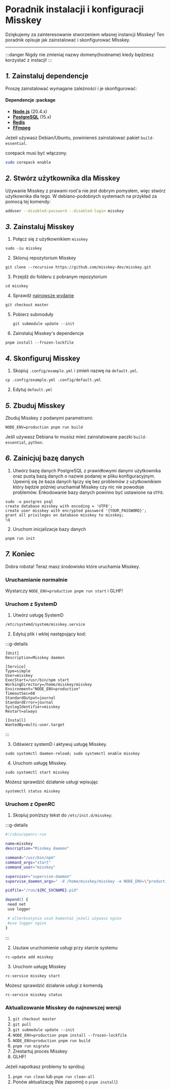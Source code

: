 Poradnik instalacji i konfiguracji Misskey
================================================================

Dziękujemy za zainteresowanie stworzeniem własnej instancji Misskey!
Ten poradnik opisuje jak zainstalować i skonfigurować MIsskey.

----------------------------------------------------------------

:::danger
Nigdy nie zmieniaj nazwy domeny(hostname) kiedy będziesz korzystać z instacji!
:::

*1.* Zainstaluj dependencje
----------------------------------------------------------------

Proszę zainstalować wymagane zależności i je skonfigurować:

#### Dependencje :package

* **[Node.js](https://nodejs.org/en/)** (20.4.x)
* **[PostgreSQL](https://www.postgresql.org/)** (15.x)
* **[Redis](https://redis.io/)**
* **[FFmpeg](https://www.ffmpeg.org/)**

Jeżeli używasz Debian/Ubuntu, powinieneś zainstalować pakiet `build-essential`.

corepack musi być włączony.

```sh
sudo corepack enable
```

*2.* Stwórz użytkownika dla Misskey
----------------------------------------------------------------

Używanie Misskey z prawami root'a nie jest dobrym pomysłem, więc stwórz użytkownika dla tego.
W debiano-podobnych systemach na przykład za pomocą tej komendy:

```sh
adduser --disabled-password --disabled-login misskey
```

*3.* Zainstaluj Misskey
----------------------------------------------------------------

1. Połącz się z użytkownikiem `misskey`

 `sudo -iu misskey`

2. Sklonuj repozytorium Misskey

 `git clone --recursive https://github.com/misskey-dev/misskey.git`

3. Przejdź do folderu z pobranym repozytorium

 `cd misskey`

4. Sprawdź [najnowsze wydanie](https://github.com/misskey-dev/misskey/releases/latest)

 `git checkout master`

5. Pobierz submoduły

    `git submodule update --init`

5. Zainstaluj Misskey's dependencje

 `pnpm install --frozen-lockfile`

*4.* Skonfiguruj Misskey
----------------------------------------------------------------

1. Skopiuj `.config/example.yml` i zmień nazwę na `default.yml`.

 `cp .config/example.yml .config/default.yml`

2. Edytuj `default.yml`

*5.* Zbuduj Misskey
----------------------------------------------------------------

Zbuduj Misskey z podanymi parametrami:

`NODE_ENV=production pnpm run build`

Jeśli używasz Debiana to musisz mieć zainstalowane paczki  `build-essential`, `python`.

*6.* Zainicjuj bazę danych
----------------------------------------------------------------

1. Utwórz bazę danych PostgreSQL z prawidłowymi danymi użytkownika
 oraz pustą bazą danych o nazwie podanej w pliku konfiguracyjnym.
 Upewnij się że baza danych łączy się bez problemów z użytkownikiem który będzie później uruchamiał Misskey czy nic nie powodoje problemów.
Enkodowanie bazy danych powinno być ustawione na `UTF8`.

 ```
 sudo -u postgres psql
 create database misskey with encoding = 'UTF8';
 create user misskey with encrypted password '{YOUR_PASSWORD}';
 grant all privileges on database misskey to misskey;
 \q
 ```

2. Uruchom inicjalizacje bazy danych

 ```
 pnpm run init
 ```

*7.* Koniec
----------------------------------------------------------------

Dobra robota! Teraz masz środowisko które uruchamia Misskey.

### Uruchamianie normalnie

Wystarczy `NODE_ENV=production pnpm run start` i GLHF!

### Uruchom z SystemD

1. Utwórz usługę SystemD

 `/etc/systemd/system/misskey.service`

2. Edytuj plik i wklej następujący kod:

 :::g-details

 ```
 [Unit]
 Description=Misskey daemon

 [Service]
 Type=simple
 User=misskey
 ExecStart=/usr/bin/npm start
 WorkingDirectory=/home/misskey/misskey
 Environment="NODE_ENV=production"
 TimeoutSec=60
 StandardOutput=journal
 StandardError=journal
 SyslogIdentifier=misskey
 Restart=always

 [Install]
 WantedBy=multi-user.target
 ```

 :::

3. Odświerz systemD i aktywuj usługę Misskey.

 `sudo systemctl daemon-reload; sudo systemctl enable misskey`

4. Uruchom usługę Misskey.

 `sudo systemctl start misskey`

Możesz sprawdzić działanie usługi wpisując

 ```
 systemctl status misskey
 ```

### Uruchom z OpenRC

1. Skopiuj poniższy tekst do  `/etc/init.d/misskey`:

 :::g-details

 ```sh
 #!/sbin/openrc-run

 name=misskey
 description="Misskey daemon"

 command="/usr/bin/npm"
 command_args="start"
 command_user="misskey"

 supervisor="supervise-daemon"
 supervise_daemon_args=" -d /home/misskey/misskey -e NODE_ENV=\"production\""

 pidfile="/run/${RC_SVCNAME}.pid"

 depend() {
  need net
  use logger

  # alterbnatynie usuń komentaż jeżeli używasz nginx
  #use logger nginx
 }
 ```

 :::

2. Usutaw uruchomienie usługi przy starcie systemu

 `rc-update add misskey`

3. Uruchom usługę Misskey

 `rc-service misskey start`

Możesz sprawdzić działanie usługi z komendą

 ```
 rc-service misskey status
 ```

### Aktualizowanie Misskey do najnowszej wersji

1. `git checkout master`
2. `git pull`
3. `git submodule update --init`
4. `NODE_ENV=production pnpm install --frozen-lockfile`
5. `NODE_ENV=production pnpm run build`
6. `pnpm run migrate`
7. Zrestartuj proces Misskey
8. GLHF!

Jeżeli napotkasz problemy to spróbuj:

1. `pnpm run clean` lub `pnpm run clean-all`
2. Ponów aktualizację (Nie zapomnij o `pnpm install`)
